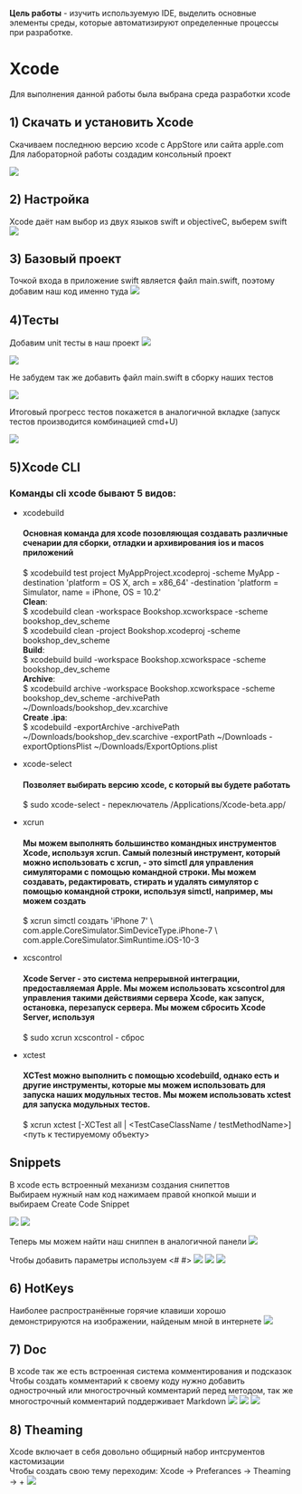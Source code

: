 **Цель работы** - изучить используемую IDE, выделить основные элементы среды, которые автоматизируют определенные процессы при разработке.

# Xcode
Для выполнения данной работы была выбрана среда разработки xcode

## 1) Скачать и установить Xcode
Скачиваем последнюю версию xcode с AppStore или сайта apple.com
Для лабораторной работы создадим консольный проект

 ![](https://github.com/bigfirestart/DevTools-Is-S4/blob/main/lab1/sources/%D0%A1%D0%BD%D0%B8%D0%BC%D0%BE%D0%BA%20%D1%8D%D0%BA%D1%80%D0%B0%D0%BD%D0%B0%202021-03-15%20%D0%B2%2021.19.32.png)
 
 ## 2) Настройка
 Xcode даёт нам выбор из двух языков swift и objectiveC, выберем swift
 ![](https://github.com/bigfirestart/DevTools-Is-S4/blob/main/lab1/sources/%D0%A1%D0%BD%D0%B8%D0%BC%D0%BE%D0%BA%20%D1%8D%D0%BA%D1%80%D0%B0%D0%BD%D0%B0%202021-03-15%20%D0%B2%2021.21.25.png)
 
 ## 3) Базовый проект
 Точкой входа в приложение swift является файл main.swift, поэтому добавим наш код именно туда 
 ![](https://github.com/bigfirestart/DevTools-Is-S4/blob/main/lab1/sources/%D0%A1%D0%BD%D0%B8%D0%BC%D0%BE%D0%BA%20%D1%8D%D0%BA%D1%80%D0%B0%D0%BD%D0%B0%202021-03-16%20%D0%B2%2011.13.16.png)
 
 ## 4)Тесты
 Добавим unit тесты в наш проект
 ![](https://github.com/bigfirestart/DevTools-Is-S4/blob/main/lab1/sources/%D0%A1%D0%BD%D0%B8%D0%BC%D0%BE%D0%BA%20%D1%8D%D0%BA%D1%80%D0%B0%D0%BD%D0%B0%202021-03-15%20%D0%B2%2021.30.51.png)
 
 ![](https://github.com/bigfirestart/DevTools-Is-S4/blob/main/lab1/sources/%D0%A1%D0%BD%D0%B8%D0%BC%D0%BE%D0%BA%20%D1%8D%D0%BA%D1%80%D0%B0%D0%BD%D0%B0%202021-03-15%20%D0%B2%2021.31.03.png)
 
 Не забудем так же добавить файл main.swift в сборку наших тестов
  
 ![](https://github.com/bigfirestart/DevTools-Is-S4/blob/main/lab1/sources/%D0%A1%D0%BD%D0%B8%D0%BC%D0%BE%D0%BA%20%D1%8D%D0%BA%D1%80%D0%B0%D0%BD%D0%B0%202021-03-15%20%D0%B2%2021.37.13.png)

 Итоговый прогресс тестов покажется в аналогичной вкладке (запуск тестов производится комбинацией cmd+U)
 
 ![](https://github.com/bigfirestart/DevTools-Is-S4/blob/main/lab1/sources/%D0%A1%D0%BD%D0%B8%D0%BC%D0%BE%D0%BA%20%D1%8D%D0%BA%D1%80%D0%B0%D0%BD%D0%B0%202021-03-15%20%D0%B2%2021.59.19.png)
 
 ## 5)Xcode CLI
 ### Команды cli xcode бывают 5 видов:
 - xcodebuild
   #### Основная команда для xcode позовляющая создавать различные сченарии для сборки, отладки и архивирования ios и  macos приложений 
   $ xcodebuild test project MyAppProject.xcodeproj -scheme MyApp -destination 'platform = OS X, arch = x86_64'  -destination 'platform = Simulator, name = iPhone, OS = 10.2' <br />
   **Clean**: <br />
   $ xcodebuild clean -workspace Bookshop.xcworkspace -scheme bookshop_dev_scheme <br />
   $ xcodebuild clean -project Bookshop.xcodeproj -scheme bookshop_dev_scheme <br />
   **Build**: <br />
   $ xcodebuild build -workspace Bookshop.xcworkspace -scheme bookshop_dev_scheme <br />
   **Archive**: <br />
   $ xcodebuild archive -workspace Bookshop.xcworkspace -scheme bookshop_dev_scheme -archivePath ~/Downloads/bookshop_dev.xcarchive <br />
   **Create .ipa**: <br />
   $ xcodebuild -exportArchive -archivePath ~/Downloads/bookshop_dev.scarchive -exportPath ~/Downloads -exportOptionsPlist ~/Downloads/ExportOptions.plist <br />
 - xcode-select
   #### Позволяет выбирать версию xcode, с который вы будете работать 
   $ sudo xcode-select - переключатель /Applications/Xcode-beta.app/
 - xcrun
   #### Мы можем выполнять большинство командных инструментов Xcode, используя xcrun. Самый полезный инструмент, который можно использовать с xcrun, - это simctl для управления симуляторами с помощью командной строки. Мы можем создавать, редактировать, стирать и удалять симулятор с помощью командной строки, используя simctl, например, мы можем создать
   $ xcrun simctl создать 'iPhone 7' \ 
    com.apple.CoreSimulator.SimDeviceType.iPhone-7 \ 
    com.apple.CoreSimulator.SimRuntime.iOS-10-3
 - xcscontrol
   #### Xcode Server - это система непрерывной интеграции, предоставляемая Apple. Мы можем использовать xcscontrol для управления такими действиями сервера Xcode, как запуск, остановка, перезапуск сервера. Мы можем сбросить Xcode Server, используя
   $ sudo xcrun xcscontrol - сброс
 - xctest
   #### XCTest можно выполнить с помощью xcodebuild, однако есть и другие инструменты, которые мы можем использовать для запуска наших модульных тестов. Мы можем использовать xctest для запуска модульных тестов.
   
   $ xcrun xctest [-XCTest all | <TestCaseClassName / testMethodName>] <путь к тестируемому объекту>
   
   
## Snippets
В xcode есть встроенный механизм создания снипеттов </br>
Выбираем нужный нам код нажимаем правой кнопкой мыши и выбираем Create Code Snippet

![](https://github.com/bigfirestart/DevTools-Is-S4/blob/main/lab1/sources/5.png)
![](https://github.com/bigfirestart/DevTools-Is-S4/blob/main/lab1/sources/5_1.png)

Теперь мы можем найти наш сниппен в аналогичной панели 
![](https://github.com/bigfirestart/DevTools-Is-S4/blob/main/lab1/sources/5_2.png)

Чтобы добавить параметры используем <# #>
![](https://github.com/bigfirestart/DevTools-Is-S4/blob/main/lab1/sources/5_3.png)
![](https://github.com/bigfirestart/DevTools-Is-S4/blob/main/lab1/sources/5_4.png)
![](https://github.com/bigfirestart/DevTools-Is-S4/blob/main/lab1/sources/5_5.png)


## 6) HotKeys
Наиболее распространённые горячие клавиши хорошо демонстрируются на изображении, найденым мной в интернете
![](https://github.com/bigfirestart/DevTools-Is-S4/blob/main/lab1/sources/6.png)

## 7) Doc
В xcode так же есть встроенная система комментирования и подсказок <br>
Чтобы создать комментарий к своему коду нужно добавить однострочный или многострочный комментарий перед методом, так же многострочный комментарий поддерживает Markdown
![](https://github.com/bigfirestart/DevTools-Is-S4/blob/main/lab1/sources/7.png)
![](https://github.com/bigfirestart/DevTools-Is-S4/blob/main/lab1/sources/7_1.png)
![](https://github.com/bigfirestart/DevTools-Is-S4/blob/main/lab1/sources/7_2.png)

## 8) Theaming
Xcode включает в себя довольно общирный набор интсрументов кастомизации <br>
Чтобы создать свою тему переходим: Xcode -> Preferances -> Theaming -> +
![](https://github.com/bigfirestart/DevTools-Is-S4/blob/main/lab1/sources/9.png)




